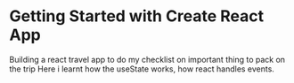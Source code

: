 # Getting Started with Create React App
Building a react travel app to do my checklist on important thing to pack on the trip
Here i learnt how the useState works, how react handles events.

